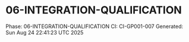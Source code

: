 # 06-INTEGRATION-QUALIFICATION
Phase: 06-INTEGRATION-QUALIFICATION
CI: CI-GP001-007
Generated: Sun Aug 24 22:41:23 UTC 2025
